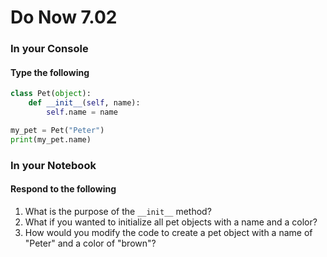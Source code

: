 # Do Now 7.02

### In your Console
#### Type the following

```python
class Pet(object): 
	def __init__(self, name): 
		self.name = name

my_pet = Pet("Peter")
print(my_pet.name)
```
### In your Notebook
#### Respond to the following
1. What is the purpose of the `__init__` method?
2. What if you wanted to initialize all pet objects with a name and a color? 
3. How would you modify the code to create a pet object with a name of "Peter" and a color of "brown"?
